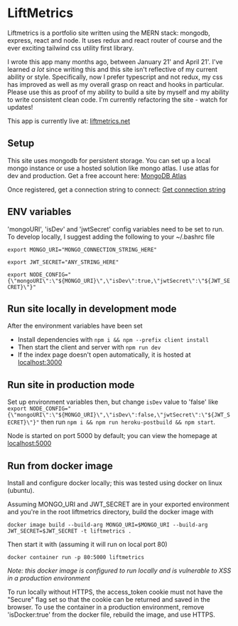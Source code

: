 # LiftMetrics

Liftmetrics is a portfolio site written using the MERN stack: mongodb, express, react and node. It uses redux and react router of course and the ever exciting tailwind css utility first library.

I wrote this app many months ago, between January 21' and April 21'. I've learned *a lot* since writing this and this site isn't reflective of my current ability or style. Specifically, now I prefer typescript and not redux, my css has improved as well as my overall grasp on react and hooks in particular. Please use this as proof of my ability to build a site by myself and my ability to write consistent clean code.  I'm currently refactoring the site - watch for updates!

This app is currently live at: [liftmetrics.net](https://www.liftmetrics.net/)

## Setup

This site uses mongodb for persistent storage. You can set up a local mongo instance or use a hosted solution like mongo atlas.
I use atlas for dev and production. Get a free account here: [MongoDB Atlas](https://www.mongodb.com/try)

Once registered, get a connection string to connect: [Get connection string](https://docs.mongodb.com/guides/cloud/connectionstring/)

## ENV variables

'mongoURI', 'isDev' and 'jwtSecret' config variables need to be set to run. To develop locally, I suggest adding the following to your ~/.bashrc file

`export MONGO_URI="MONGO_CONNECTION_STRING_HERE"`

`export JWT_SECRET="ANY_STRING_HERE"`

`export NODE_CONFIG="{\"mongoURI\":\"${MONGO_URI}\",\"isDev\":true,\"jwtSecret\":\"${JWT_SECRET}\"}"`

## Run site locally in development mode

After the environment variables have been set

- Install dependencies with `npm i && npm --prefix client install`
- Then start the client and server with `npm run dev`
- If the index page doesn't open automatically, it is hosted at [localhost:3000](http://localhost:3000)

## Run site in production mode

Set up environment variables then, but change `isDev` value to 'false' like `export NODE_CONFIG="{\"mongoURI\":\"${MONGO_URI}\",\"isDev\":false,\"jwtSecret\":\"${JWT_SECRET}\"}"`
then run `npm i && npm run heroku-postbuild && npm start`.

Node is started on port 5000 by default; you can view the homepage at [localhost:5000](http://localhost:5000)

## Run from docker image

Install and configure docker locally; this was tested using docker on linux (ubuntu).

Assuming MONGO_URI and JWT_SECRET are in your exported environment and you're in the root liftmetrics directory, build the docker image with

`docker image build --build-arg MONGO_URI=$MONGO_URI --build-arg JWT_SECRET=$JWT_SECRET -t liftmetrics .`

Then start it with (assuming it will run on local port 80)

`docker container run -p 80:5000 liftmetrics`

_Note: this docker image is configured to run locally and is vulnerable to XSS in a production environment_

To run locally without HTTPS, the access_token cookie must not have the "Secure" flag set so that the cookie can be returned and saved in the browser. To use the container in a production environment, remove 'isDocker:true' from the docker file, rebuild the image, and use HTTPS.
